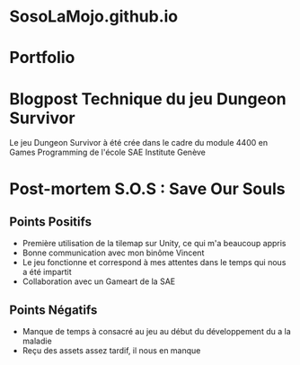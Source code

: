 # SosoLaMojo.github.io

# Portfolio

# Blogpost Technique du jeu Dungeon Survivor

Le jeu Dungeon Survivor à été crée dans le cadre du module 4400 en Games Programming de l'école SAE Institute Genève

# Post-mortem S.O.S : Save Our Souls

## Points Positifs
* Première utilisation de la tilemap sur Unity, ce qui m'a beaucoup appris
* Bonne communication avec mon binôme Vincent
* Le jeu fonctionne et correspond à mes attentes dans le temps qui nous a été impartit
* Collaboration avec un Gameart de la SAE

## Points Négatifs
* Manque de temps à consacré au jeu au début du développement du a la maladie
* Reçu des assets assez tardif, il nous en manque
